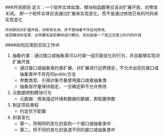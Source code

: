 ###开闭原则
定义：一个软件实体如类、模块和函数等应该对扩展开放，对修改关闭。
即一个软件实体应该通过扩展来实现变化，而不是通过修改已有的代码来实现变化


```
开闭原则对扩展开放，对修改关闭，并不意味着不作任何修改，
低层模块的变更，必然要有高层模块进行耦合，否则就是一个孤立无意义的代码片段
```

####如何应用到实际工作中
1. 抽象约束：通过接口或抽象类可以约束一组可能变化的行为，并且能够实现对扩展开放
    - 通过接口或抽象类约束扩展，对扩展进行边界限定，不允许出现在接口或抽象类中不存在的public方法
    - 参数类型、引用对象尽量使用接口或者抽象类
    - 抽象层尽量保持稳定，一旦确定即不允许修改
2. 元数据控制模块行为
    - 元数据：用来描述环境和数据的数据，即配置参数
3. 制定项目章程
    - 约定优于配置
4. 封装变化
    - 第一，将相同的变化封装到一个接口或抽象类中
    - 第二，将不同的变化封装道不同的接口或抽象类中

